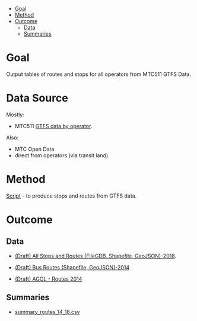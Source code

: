 <!-- MarkdownTOC bracket="round" autolink="true" -->

- [Goal](#goal)
- [Method](#method)
- [Outcome](#outcome)
	- [Data](#data)
	- [Summaries](#summaries)

<!-- /MarkdownTOC -->


# Goal 

Output tables of routes and stops for all operators from MTC511 GTFS Data. 

# Data Source

Mostly:
- MTC511 [GTFS data by operator](https://github.com/BayAreaMetro/Data-And-Visualization-Projects/blob/master/transit/511_orgs.csv).

Also:
- MTC Open Data
- direct from operators (via transit land)

# Method

[Script](https://github.com/BayAreaMetro/Data-And-Visualization-Projects/blob/master/transit/all_operators.r) - to produce stops and routes from GTFS data. 

# Outcome

## Data

- [(Draft) All Stops and Routes (FileGDB, Shapefile, GeoJSON)-2018](https://mtcdrive.box.com/v/june-2018-draft-1-transit-feat). 
- [(Draft) Bus Routes (Shapefile, GeoJSON)-2014](https://mtcdrive.box.com/s/d160lpolkbna0778kp938vt50jvkztj3)

- [(Draft) AGOL - Routes 2014](https://mtc.maps.arcgis.com/home/item.html?id=7b60806da9f747de9c6c0d34ff65ae01)

## Summaries
- [summary_routes_14_18.csv](summary_routes_14_18.csv)
